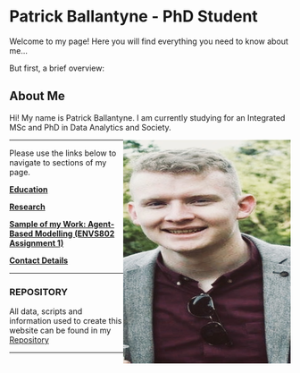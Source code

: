 # Patrick Ballantyne - PhD Student


Welcome to my page! Here you will find everything you need to know about me... 

But first, a brief overview:

## About Me

Hi! My name is Patrick Ballantyne. I am currently studying for an Integrated MSc and PhD in Data Analytics and Society.

<img align="right" width="300" height="400" src="Headshot.jpeg">



--- 
Please use the links below to navigate to sections of my page.

**[Education](Education.md)**

**[Research](Research.md)**

**[Sample of my Work: Agent-Based Modelling (ENVS802 Assignment 1)](AssignmentPortfolio.md)**

**[Contact Details](ContactDetails.md)**

---
### REPOSITORY

All data, scripts and information used to create this website can be found in my [Repository](https://github.com/patrickballantyne/patrickballantyne.github.io)

---
